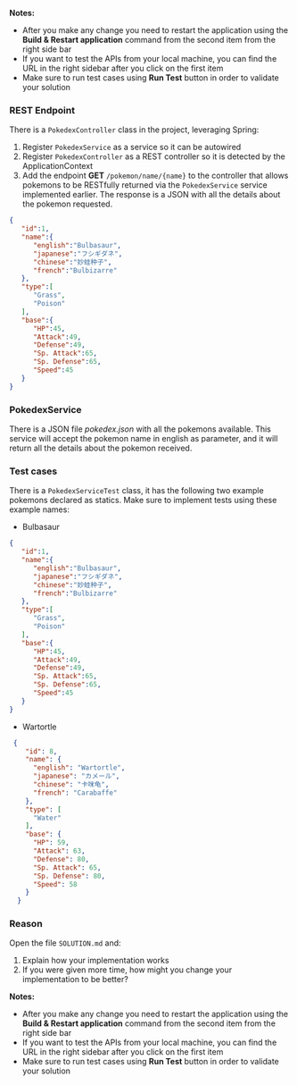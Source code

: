 **Notes:**
* After you make any change you need to restart the application using the **Build & Restart application** command from the second item from the right side bar
* If you want to test the APIs from your local machine, you can find the URL in the right sidebar after you click on the first item
* Make sure to run test cases using **Run Test** button in order to validate your solution

### REST Endpoint
There is a ```PokedexController``` class in the project, leveraging Spring:
  
1. Register ```PokedexService``` as a service so it can be autowired
2. Register ```PokedexController``` as a REST controller so it is detected by the ApplicationContext
3. Add the endpoint **GET** `/pokemon/name/{name}` to the controller that allows pokemons to be RESTfully returned via the ```PokedexService``` service implemented earlier. The response is a JSON with all the details about the pokemon requested.
```json
{
   "id":1,
   "name":{
      "english":"Bulbasaur",
      "japanese":"フシギダネ",
      "chinese":"妙蛙种子",
      "french":"Bulbizarre"
   },
   "type":[
      "Grass",
      "Poison"
   ],
   "base":{
      "HP":45,
      "Attack":49,
      "Defense":49,
      "Sp. Attack":65,
      "Sp. Defense":65,
      "Speed":45
   }
}
```

### PokedexService
There is a JSON file *pokedex.json* with all the pokemons available. This service will accept the pokemon name in english as parameter, and it will return all the details about the pokemon received.
  
### Test cases
There is a ```PokedexServiceTest``` class, it has the following two example pokemons declared as statics. Make sure to implement tests using these example names:  
  
* Bulbasaur
```json
{
   "id":1,
   "name":{
      "english":"Bulbasaur",
      "japanese":"フシギダネ",
      "chinese":"妙蛙种子",
      "french":"Bulbizarre"
   },
   "type":[
      "Grass",
      "Poison"
   ],
   "base":{
      "HP":45,
      "Attack":49,
      "Defense":49,
      "Sp. Attack":65,
      "Sp. Defense":65,
      "Speed":45
   }
}
```
* Wartortle
```json
 {
    "id": 8,
    "name": {
      "english": "Wartortle",
      "japanese": "カメール",
      "chinese": "卡咪龟",
      "french": "Carabaffe"
    },
    "type": [
      "Water"
    ],
    "base": {
      "HP": 59,
      "Attack": 63,
      "Defense": 80,
      "Sp. Attack": 65,
      "Sp. Defense": 80,
      "Speed": 58
    }
  }
```
  
### Reason  
Open the file `SOLUTION.md` and:
1. Explain how your implementation works
2. If you were given more time, how might you change your implementation to be better?

**Notes:**
* After you make any change you need to restart the application using the **Build & Restart application** command from the second item from the right side bar
* If you want to test the APIs from your local machine, you can find the URL in the right sidebar after you click on the first item
* Make sure to run test cases using **Run Test** button in order to validate your solution
